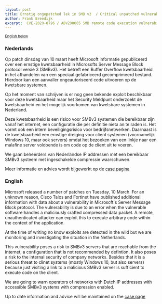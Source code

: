 ```yaml
---
layout: post
title: Ernstig ongepatched lek in SMB v3  / Critical unpatched vulnerability in SMB v3
author: Frank Breedijk
excerpt:  CVE-2020-0796 / ADV200005 SMB remote code execution vulnerability
---
```

<small>[English below](#english)</small>

### Nederlands

Op patch dinsdag van 10 maart heeft Microsoft informatie gepubliceerd over een ernstige kwetsbaarheid in Microsofts Server Message Block protocol versie 3 (SMBv3). Het betreft een Buffer Overflow kwetsbaarheid in het afhandelen van een speciaal gefabriceerd gecomprimeerd bestand. Hierdoor kan een aanvaller ongeautoriseerd code uitvoeren op de kwetsbare systemen.

Op het moment van schrijven is er nog geen bekende exploit beschikbaar voor deze kwetsbaarheid maar het Security Meldpunt onderzoekt de kwetsbaarheid en het mogelijk voorkomen van kwetsbare systemen in Nederland.

Deze kwetsbaarheid is een risico voor SMBv3 systemen die bereikbaar zijn vanaf het internet, een configuratie die per definitie nieta an te raden is. Het vormt ook  een intern beveiligingsrisico voor bedrijfsnetwerken. Daarnaast is de kwetsbaarheid een ernstige dreiging voor client systemen (voornamelijk Windows 10, maar ook servers) omdat het bezoeken van een linkje naar een malafine server voldoende is om code op de client uit te voeren.

We gaan beheerders van Nederlandse IP addressen met een bereikbaar SMBv3 systeem met ingeschakelde compressie waarschuwen.

Meer informatie en advies wordt bijgewerkt op de [case pagina](/DIVD-2020-00006/)

### English

Microsoft released a number of patches on Tuesday, 10 March. For an unknown reason, Cisco Talos and Fortinet have published additional information with data about a vulnerability in Microsoft's Server Message Block protocol. The vulnerability is due to an error when the vulnerable software handles a maliciously crafted compressed data packet. A remote, unauthenticated attacker can exploit this to execute arbitrary code within the context of the application.

At the time of writing no know exploits are detected in the wild but we are monitoring and investigating the situation in the Netherlands.

This vulnerability poses a risk to SMBv3 servers that are reachable from the internet, a configuration that is not recommended by defintion. It also poses a risk to the internal security of company networks. Besides that it is a serious threat to clinet systems (mostly Windows 10, but also servers) because just visiting a link to a malicious SMBv3 server is sufficient to execute code on the client.

We are going to warn operators of networks with Dutch IP addresses with accessible SMBv3 systems with compression enabled.

Up to date information and advice will be maintained on the [case page](/DIVD-2020-00006/)
